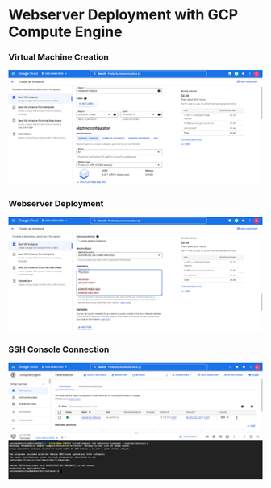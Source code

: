 # Webserver Deployment with GCP Compute Engine

### Virtual Machine Creation

![Virtual Machine Creation](img/01%20_WebserverCreation.png)

### Webserver Deployment

![Webserver deployment](img/02_DeployWebserver.png)

### SSH Console Connection

![Connection](img/03%20_ConsoleConnection.png)